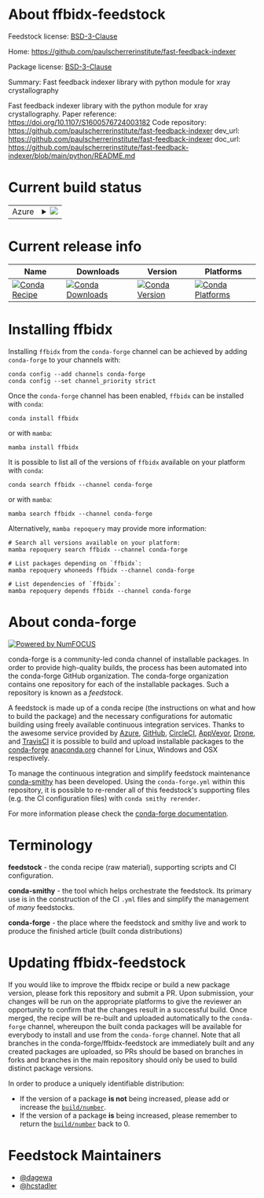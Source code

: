 About ffbidx-feedstock
======================

Feedstock license: [BSD-3-Clause](https://github.com/conda-forge/ffbidx-feedstock/blob/main/LICENSE.txt)

Home: https://github.com/paulscherrerinstitute/fast-feedback-indexer

Package license: [BSD-3-Clause](https://github.com/paulscherrerinstitute/fast-feedback-indexer/LICENSE.md)

Summary: Fast feedback indexer library with python module for xray crystallography

Fast feedback indexer library with the python module for xray crystallography.
Paper reference: https://doi.org/10.1107/S1600576724003182
Code repository: https://github.com/paulscherrerinstitute/fast-feedback-indexer
dev_url: https://github.com/paulscherrerinstitute/fast-feedback-indexer
doc_url: https://github.com/paulscherrerinstitute/fast-feedback-indexer/blob/main/python/README.md


Current build status
====================


<table>
    
  <tr>
    <td>Azure</td>
    <td>
      <details>
        <summary>
          <a href="https://dev.azure.com/conda-forge/feedstock-builds/_build/latest?definitionId=24254&branchName=main">
            <img src="https://dev.azure.com/conda-forge/feedstock-builds/_apis/build/status/ffbidx-feedstock?branchName=main">
          </a>
        </summary>
        <table>
          <thead><tr><th>Variant</th><th>Status</th></tr></thead>
          <tbody><tr>
              <td>linux_64_cuda_compiler_version12.6numpy2.0python3.10.____cpython</td>
              <td>
                <a href="https://dev.azure.com/conda-forge/feedstock-builds/_build/latest?definitionId=24254&branchName=main">
                  <img src="https://dev.azure.com/conda-forge/feedstock-builds/_apis/build/status/ffbidx-feedstock?branchName=main&jobName=linux&configuration=linux%20linux_64_cuda_compiler_version12.6numpy2.0python3.10.____cpython" alt="variant">
                </a>
              </td>
            </tr><tr>
              <td>linux_64_cuda_compiler_version12.6numpy2.0python3.11.____cpython</td>
              <td>
                <a href="https://dev.azure.com/conda-forge/feedstock-builds/_build/latest?definitionId=24254&branchName=main">
                  <img src="https://dev.azure.com/conda-forge/feedstock-builds/_apis/build/status/ffbidx-feedstock?branchName=main&jobName=linux&configuration=linux%20linux_64_cuda_compiler_version12.6numpy2.0python3.11.____cpython" alt="variant">
                </a>
              </td>
            </tr><tr>
              <td>linux_64_cuda_compiler_version12.6numpy2.0python3.12.____cpython</td>
              <td>
                <a href="https://dev.azure.com/conda-forge/feedstock-builds/_build/latest?definitionId=24254&branchName=main">
                  <img src="https://dev.azure.com/conda-forge/feedstock-builds/_apis/build/status/ffbidx-feedstock?branchName=main&jobName=linux&configuration=linux%20linux_64_cuda_compiler_version12.6numpy2.0python3.12.____cpython" alt="variant">
                </a>
              </td>
            </tr><tr>
              <td>linux_64_cuda_compiler_version12.6numpy2.0python3.13.____cp313</td>
              <td>
                <a href="https://dev.azure.com/conda-forge/feedstock-builds/_build/latest?definitionId=24254&branchName=main">
                  <img src="https://dev.azure.com/conda-forge/feedstock-builds/_apis/build/status/ffbidx-feedstock?branchName=main&jobName=linux&configuration=linux%20linux_64_cuda_compiler_version12.6numpy2.0python3.13.____cp313" alt="variant">
                </a>
              </td>
            </tr><tr>
              <td>linux_64_cuda_compiler_version12.6numpy2.0python3.9.____cpython</td>
              <td>
                <a href="https://dev.azure.com/conda-forge/feedstock-builds/_build/latest?definitionId=24254&branchName=main">
                  <img src="https://dev.azure.com/conda-forge/feedstock-builds/_apis/build/status/ffbidx-feedstock?branchName=main&jobName=linux&configuration=linux%20linux_64_cuda_compiler_version12.6numpy2.0python3.9.____cpython" alt="variant">
                </a>
              </td>
            </tr><tr>
              <td>linux_64_cuda_compiler_version12.6numpy2python3.10.____cpython</td>
              <td>
                <a href="https://dev.azure.com/conda-forge/feedstock-builds/_build/latest?definitionId=24254&branchName=main">
                  <img src="https://dev.azure.com/conda-forge/feedstock-builds/_apis/build/status/ffbidx-feedstock?branchName=main&jobName=linux&configuration=linux%20linux_64_cuda_compiler_version12.6numpy2python3.10.____cpython" alt="variant">
                </a>
              </td>
            </tr><tr>
              <td>linux_64_cuda_compiler_version12.6numpy2python3.11.____cpython</td>
              <td>
                <a href="https://dev.azure.com/conda-forge/feedstock-builds/_build/latest?definitionId=24254&branchName=main">
                  <img src="https://dev.azure.com/conda-forge/feedstock-builds/_apis/build/status/ffbidx-feedstock?branchName=main&jobName=linux&configuration=linux%20linux_64_cuda_compiler_version12.6numpy2python3.11.____cpython" alt="variant">
                </a>
              </td>
            </tr><tr>
              <td>linux_64_cuda_compiler_version12.6numpy2python3.12.____cpython</td>
              <td>
                <a href="https://dev.azure.com/conda-forge/feedstock-builds/_build/latest?definitionId=24254&branchName=main">
                  <img src="https://dev.azure.com/conda-forge/feedstock-builds/_apis/build/status/ffbidx-feedstock?branchName=main&jobName=linux&configuration=linux%20linux_64_cuda_compiler_version12.6numpy2python3.12.____cpython" alt="variant">
                </a>
              </td>
            </tr><tr>
              <td>linux_64_cuda_compiler_version12.6numpy2python3.13.____cp313</td>
              <td>
                <a href="https://dev.azure.com/conda-forge/feedstock-builds/_build/latest?definitionId=24254&branchName=main">
                  <img src="https://dev.azure.com/conda-forge/feedstock-builds/_apis/build/status/ffbidx-feedstock?branchName=main&jobName=linux&configuration=linux%20linux_64_cuda_compiler_version12.6numpy2python3.13.____cp313" alt="variant">
                </a>
              </td>
            </tr><tr>
              <td>linux_64_cuda_compiler_version12.6numpy2python3.9.____cpython</td>
              <td>
                <a href="https://dev.azure.com/conda-forge/feedstock-builds/_build/latest?definitionId=24254&branchName=main">
                  <img src="https://dev.azure.com/conda-forge/feedstock-builds/_apis/build/status/ffbidx-feedstock?branchName=main&jobName=linux&configuration=linux%20linux_64_cuda_compiler_version12.6numpy2python3.9.____cpython" alt="variant">
                </a>
              </td>
            </tr>
          </tbody>
        </table>
      </details>
    </td>
  </tr>
</table>

Current release info
====================

| Name | Downloads | Version | Platforms |
| --- | --- | --- | --- |
| [![Conda Recipe](https://img.shields.io/badge/recipe-ffbidx-green.svg)](https://anaconda.org/conda-forge/ffbidx) | [![Conda Downloads](https://img.shields.io/conda/dn/conda-forge/ffbidx.svg)](https://anaconda.org/conda-forge/ffbidx) | [![Conda Version](https://img.shields.io/conda/vn/conda-forge/ffbidx.svg)](https://anaconda.org/conda-forge/ffbidx) | [![Conda Platforms](https://img.shields.io/conda/pn/conda-forge/ffbidx.svg)](https://anaconda.org/conda-forge/ffbidx) |

Installing ffbidx
=================

Installing `ffbidx` from the `conda-forge` channel can be achieved by adding `conda-forge` to your channels with:

```
conda config --add channels conda-forge
conda config --set channel_priority strict
```

Once the `conda-forge` channel has been enabled, `ffbidx` can be installed with `conda`:

```
conda install ffbidx
```

or with `mamba`:

```
mamba install ffbidx
```

It is possible to list all of the versions of `ffbidx` available on your platform with `conda`:

```
conda search ffbidx --channel conda-forge
```

or with `mamba`:

```
mamba search ffbidx --channel conda-forge
```

Alternatively, `mamba repoquery` may provide more information:

```
# Search all versions available on your platform:
mamba repoquery search ffbidx --channel conda-forge

# List packages depending on `ffbidx`:
mamba repoquery whoneeds ffbidx --channel conda-forge

# List dependencies of `ffbidx`:
mamba repoquery depends ffbidx --channel conda-forge
```


About conda-forge
=================

[![Powered by
NumFOCUS](https://img.shields.io/badge/powered%20by-NumFOCUS-orange.svg?style=flat&colorA=E1523D&colorB=007D8A)](https://numfocus.org)

conda-forge is a community-led conda channel of installable packages.
In order to provide high-quality builds, the process has been automated into the
conda-forge GitHub organization. The conda-forge organization contains one repository
for each of the installable packages. Such a repository is known as a *feedstock*.

A feedstock is made up of a conda recipe (the instructions on what and how to build
the package) and the necessary configurations for automatic building using freely
available continuous integration services. Thanks to the awesome service provided by
[Azure](https://azure.microsoft.com/en-us/services/devops/), [GitHub](https://github.com/),
[CircleCI](https://circleci.com/), [AppVeyor](https://www.appveyor.com/),
[Drone](https://cloud.drone.io/welcome), and [TravisCI](https://travis-ci.com/)
it is possible to build and upload installable packages to the
[conda-forge](https://anaconda.org/conda-forge) [anaconda.org](https://anaconda.org/)
channel for Linux, Windows and OSX respectively.

To manage the continuous integration and simplify feedstock maintenance
[conda-smithy](https://github.com/conda-forge/conda-smithy) has been developed.
Using the ``conda-forge.yml`` within this repository, it is possible to re-render all of
this feedstock's supporting files (e.g. the CI configuration files) with ``conda smithy rerender``.

For more information please check the [conda-forge documentation](https://conda-forge.org/docs/).

Terminology
===========

**feedstock** - the conda recipe (raw material), supporting scripts and CI configuration.

**conda-smithy** - the tool which helps orchestrate the feedstock.
                   Its primary use is in the construction of the CI ``.yml`` files
                   and simplify the management of *many* feedstocks.

**conda-forge** - the place where the feedstock and smithy live and work to
                  produce the finished article (built conda distributions)


Updating ffbidx-feedstock
=========================

If you would like to improve the ffbidx recipe or build a new
package version, please fork this repository and submit a PR. Upon submission,
your changes will be run on the appropriate platforms to give the reviewer an
opportunity to confirm that the changes result in a successful build. Once
merged, the recipe will be re-built and uploaded automatically to the
`conda-forge` channel, whereupon the built conda packages will be available for
everybody to install and use from the `conda-forge` channel.
Note that all branches in the conda-forge/ffbidx-feedstock are
immediately built and any created packages are uploaded, so PRs should be based
on branches in forks and branches in the main repository should only be used to
build distinct package versions.

In order to produce a uniquely identifiable distribution:
 * If the version of a package **is not** being increased, please add or increase
   the [``build/number``](https://docs.conda.io/projects/conda-build/en/latest/resources/define-metadata.html#build-number-and-string).
 * If the version of a package **is** being increased, please remember to return
   the [``build/number``](https://docs.conda.io/projects/conda-build/en/latest/resources/define-metadata.html#build-number-and-string)
   back to 0.

Feedstock Maintainers
=====================

* [@dagewa](https://github.com/dagewa/)
* [@hcstadler](https://github.com/hcstadler/)

